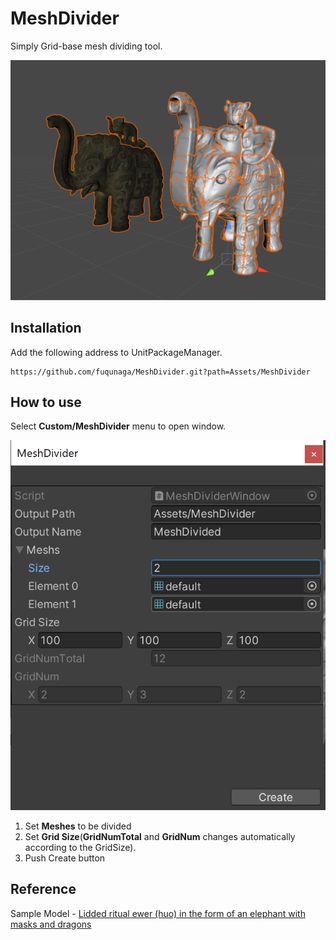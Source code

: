 # MeshDivider
Simply Grid-base mesh dividing tool.

![](Documentations~/meshdivider.png)


## Installation

Add the following address to UnitPackageManager.

```
https://github.com/fuqunaga/MeshDivider.git?path=Assets/MeshDivider
```

## How to use
 Select **Custom/MeshDivider** menu to open window.

 ![](Documentations~/window.png)

 1. Set **Meshes** to be divided
 2. Set **Grid Size**(**GridNumTotal** and **GridNum** changes automatically according to the GridSize).
 3. Push Create button


## Reference

Sample Model - [Lidded ritual ewer (huo) in the form of an elephant with masks and dragons](https://3d.si.edu/object/3d/lidded-ritual-ewer-huo-form-elephant-masks-and-dragons:d8c63598-4ebc-11ea-b77f-2e728ce88125)
